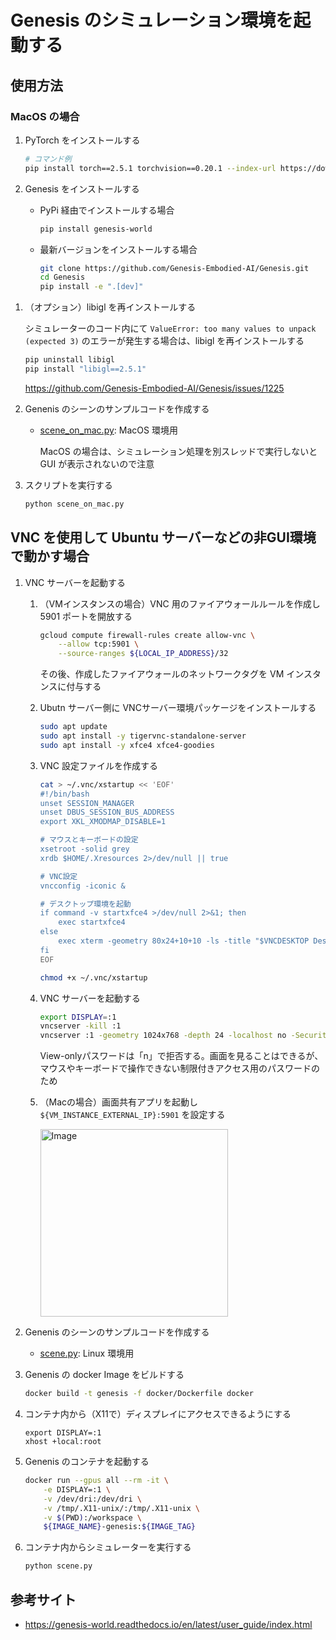 # Genesis のシミュレーション環境を起動する

## 使用方法

### MacOS の場合

1. PyTorch をインストールする
    ```bash
    # コマンド例
    pip install torch==2.5.1 torchvision==0.20.1 --index-url https://download.pytorch.org/whl/cu121
    ```

1. Genesis をインストールする

    - PyPi 経由でインストールする場合
        ```bash
        pip install genesis-world
        ```

    - 最新バージョンをインストールする場合
        ```bash
        git clone https://github.com/Genesis-Embodied-AI/Genesis.git
        cd Genesis
        pip install -e ".[dev]"
        ```


<!--
1. （オプション）OMPL をインストールする
    pip install -e で最新バージョンの Genenis をインストールした場合は、OMPL もインストールする

    1. https://github.com/ompl/ompl/releases/tag/prerelease から事前コンパイル済みファイルをダウンロードする

    1. xxx
-->

1. （オプション）libigl を再インストールする

    シミュレーターのコード内にて `ValueError: too many values to unpack (expected 3)` のエラーが発生する場合は、libigl を再インストールする

    ```bash
    pip uninstall libigl
    pip install "libigl==2.5.1"
    ```

    https://github.com/Genesis-Embodied-AI/Genesis/issues/1225

1. Genenis のシーンのサンプルコードを作成する

    - [scene_on_mac.py](./scene_on_mac.py): MacOS 環境用

        MacOS の場合は、シミュレーション処理を別スレッドで実行しないと GUI が表示されないので注意

1. スクリプトを実行する
    ```bash
    python scene_on_mac.py
    ```

## VNC を使用して Ubuntu サーバーなどの非GUI環境で動かす場合

1. VNC サーバーを起動する

    1. （VMインスタンスの場合）VNC 用のファイアウォールルールを作成し 5901 ポートを開放する

        ```bash
        gcloud compute firewall-rules create allow-vnc \
            --allow tcp:5901 \
            --source-ranges ${LOCAL_IP_ADDRESS}/32
        ```

        その後、作成したファイアウォールのネットワークタグを VM インスタンスに付与する

    1. Ubutn サーバー側に VNCサーバー環境パッケージをインストールする

        ```bash
        sudo apt update
        sudo apt install -y tigervnc-standalone-server
        sudo apt install -y xfce4 xfce4-goodies
        ```

    1. VNC 設定ファイルを作成する

        ```bash
        cat > ~/.vnc/xstartup << 'EOF'
        #!/bin/bash
        unset SESSION_MANAGER
        unset DBUS_SESSION_BUS_ADDRESS
        export XKL_XMODMAP_DISABLE=1

        # マウスとキーボードの設定
        xsetroot -solid grey
        xrdb $HOME/.Xresources 2>/dev/null || true

        # VNC設定
        vncconfig -iconic &

        # デスクトップ環境を起動
        if command -v startxfce4 >/dev/null 2>&1; then
            exec startxfce4
        else
            exec xterm -geometry 80x24+10+10 -ls -title "$VNCDESKTOP Desktop"
        fi
        EOF

        chmod +x ~/.vnc/xstartup
        ```

    1. VNC サーバーを起動する

        ```bash
        export DISPLAY=:1
        vncserver -kill :1
        vncserver :1 -geometry 1024x768 -depth 24 -localhost no -SecurityTypes VncAuth -SendCutText=0 -AcceptCutText=0 -AcceptPointerEvents=1 -AcceptKeyEvents=1
        ```
        View-onlyパスワードは「n」で拒否する。画面を見ることはできるが、マウスやキーボードで操作できない制限付きアクセス用のパスワードのため

    1. （Macの場合）画面共有アプリを起動し `${VM_INSTANCE_EXTERNAL_IP}:5901` を設定する

        <img width="300" alt="Image" src="https://github.com/user-attachments/assets/43050e48-505b-48f1-afa2-4a185fa17265" />


1. Genenis のシーンのサンプルコードを作成する

    - [scene.py](./scene.py): Linux 環境用

1. Genenis の docker Image をビルドする

    ```bash
    docker build -t genesis -f docker/Dockerfile docker
    ```

1. コンテナ内から（X11で）ディスプレイにアクセスできるようにする
    ```
    export DISPLAY=:1
    xhost +local:root
    ```

1. Genenis のコンテナを起動する
    ```bash
	docker run --gpus all --rm -it \
		-e DISPLAY=:1 \
		-v /dev/dri:/dev/dri \
		-v /tmp/.X11-unix/:/tmp/.X11-unix \
		-v $(PWD):/workspace \
		${IMAGE_NAME}-genesis:${IMAGE_TAG}
    ```

1. コンテナ内からシミュレーターを実行する
    ```bash
    python scene.py
    ```

## 参考サイト

- https://genesis-world.readthedocs.io/en/latest/user_guide/index.html
